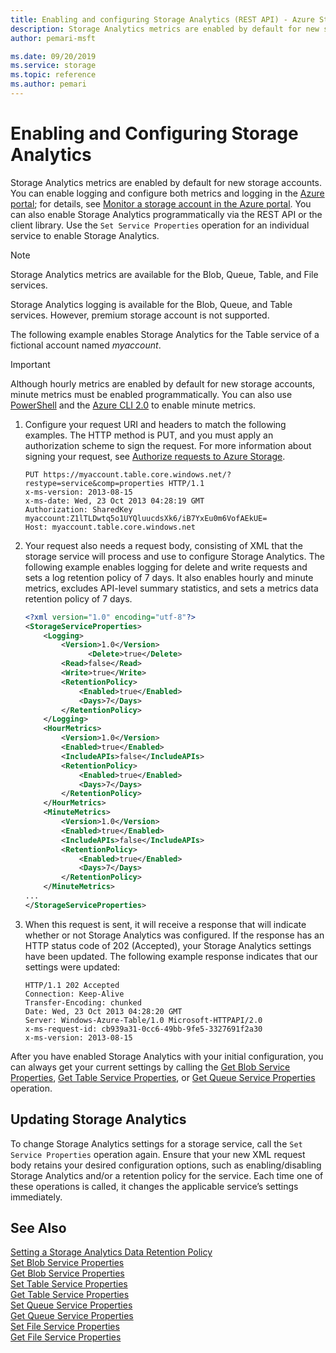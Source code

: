 ```yaml
---
title: Enabling and configuring Storage Analytics (REST API) - Azure Storage
description: Storage Analytics metrics are enabled by default for new storage accounts. You can enable logging and configure both metrics and logging in the Azure portal.
author: pemari-msft

ms.date: 09/20/2019
ms.service: storage
ms.topic: reference
ms.author: pemari
---
```


# Enabling and Configuring Storage Analytics

Storage Analytics metrics are enabled by default for new storage accounts. You can enable logging and configure both metrics and logging in the [Azure portal](https://portal.azure.com/); for details, see [Monitor a storage account in the Azure portal](/azure/storage/storage-monitor-storage-account). You can also enable Storage Analytics programmatically via the REST API or the client library. Use the `Set Service Properties` operation for an individual service to enable Storage Analytics.  

> [!NOTE]
> Storage Analytics metrics are available for the Blob, Queue, Table, and File services.  
>   
> Storage Analytics logging is available for the Blob, Queue, and Table services. However, premium storage account is not supported.
>

 The following example enables Storage Analytics for the Table service of a fictional account named *myaccount*.  

> [!IMPORTANT]
> Although hourly metrics are enabled by default for new storage accounts, minute metrics must be enabled programmatically. You can also use [PowerShell](/powershell/module/az.storage/set-azstorageservicemetricsproperty) and the [Azure CLI 2.0](/cli/azure/storage/metrics) to enable minute metrics.
>

1.  Configure your request URI and headers to match the following examples. The HTTP method is PUT, and you must apply an authorization scheme to sign the request. For more information about signing your request, see [Authorize requests to Azure Storage](authorize-requests-to-azure-storage.md).  

    ```  
    PUT https://myaccount.table.core.windows.net/?restype=service&comp=properties HTTP/1.1  
    x-ms-version: 2013-08-15  
    x-ms-date: Wed, 23 Oct 2013 04:28:19 GMT  
    Authorization: SharedKey  
    myaccount:Z1lTLDwtq5o1UYQluucdsXk6/iB7YxEu0m6VofAEkUE=  
    Host: myaccount.table.core.windows.net  
    ```  

2.  Your request also needs a request body, consisting of XML that the storage service will process and use to configure Storage Analytics. The following example enables logging for delete and write requests and sets a log retention policy of 7 days. It also enables hourly and minute metrics, excludes API-level summary statistics, and sets a metrics data retention policy of 7 days.  

    ```xml  
    <?xml version="1.0" encoding="utf-8"?>  
    <StorageServiceProperties>  
        <Logging>  
            <Version>1.0</Version>  
                  <Delete>true</Delete>  
            <Read>false</Read>  
            <Write>true</Write>  
            <RetentionPolicy>  
                <Enabled>true</Enabled>  
                <Days>7</Days>  
            </RetentionPolicy>  
        </Logging>  
        <HourMetrics>  
            <Version>1.0</Version>  
            <Enabled>true</Enabled>  
            <IncludeAPIs>false</IncludeAPIs>  
            <RetentionPolicy>  
                <Enabled>true</Enabled>  
                <Days>7</Days>  
            </RetentionPolicy>  
        </HourMetrics>  
        <MinuteMetrics>  
            <Version>1.0</Version>  
            <Enabled>true</Enabled>  
            <IncludeAPIs>false</IncludeAPIs>  
            <RetentionPolicy>  
                <Enabled>true</Enabled>  
                <Days>7</Days>  
            </RetentionPolicy>  
        </MinuteMetrics>  
    ...
    </StorageServiceProperties>  
    ```

3.  When this request is sent, it will receive a response that will indicate whether or not Storage Analytics was configured. If the response has an HTTP status code of 202 (Accepted), your Storage Analytics settings have been updated. The following example response indicates that our settings were updated:  

    ```  
    HTTP/1.1 202 Accepted  
    Connection: Keep-Alive  
    Transfer-Encoding: chunked  
    Date: Wed, 23 Oct 2013 04:28:20 GMT  
    Server: Windows-Azure-Table/1.0 Microsoft-HTTPAPI/2.0  
    x-ms-request-id: cb939a31-0cc6-49bb-9fe5-3327691f2a30  
    x-ms-version: 2013-08-15  
    ```  

 After you have enabled Storage Analytics with your initial configuration, you can always get your current settings by calling the [Get Blob Service Properties](Get-Blob-Service-Properties.md), [Get Table Service Properties](Get-Table-Service-Properties.md), or [Get Queue Service Properties](Get-Queue-Service-Properties.md) operation.  

## Updating Storage Analytics  
 To change Storage Analytics settings for a storage service, call the `Set Service Properties` operation again. Ensure that your new XML request body retains your desired configuration options, such as enabling/disabling Storage Analytics and/or a retention policy for the service. Each time one of these operations is called, it changes the applicable service’s settings immediately.  

## See Also  
 [Setting a Storage Analytics Data Retention Policy](Setting-a-Storage-Analytics-Data-Retention-Policy.md)   
 [Set Blob Service Properties](Set-Blob-Service-Properties.md)   
 [Get Blob Service Properties](Get-Blob-Service-Properties.md)   
 [Set Table Service Properties](Set-Table-Service-Properties.md)   
 [Get Table Service Properties](Get-Table-Service-Properties.md)   
 [Set Queue Service Properties](Set-Queue-Service-Properties.md)   
 [Get Queue Service Properties](Get-Queue-Service-Properties.md)   
 [Set File Service Properties](Set-File-Service-Properties.md)   
 [Get File Service Properties](Get-File-Service-Properties.md)
